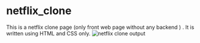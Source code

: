 # netflix_clone


This is a netflix clone page (only front web page without any backend ) .
It is written using HTML and CSS only.
![netflix clone output](https://github.com/user-attachments/assets/d5b2b141-12a5-42b3-bfa0-30a99961f887)
